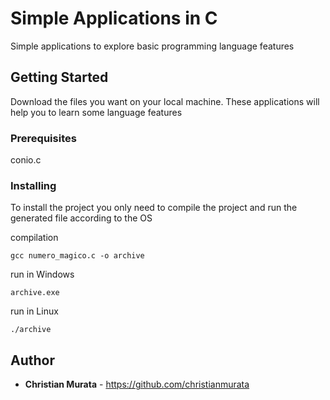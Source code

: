 # Simple Applications in C

Simple applications to explore basic programming language features

## Getting Started

Download the files you want on your local machine. These applications will help you to learn some language features

### Prerequisites
conio.c

### Installing

To install the project you only need to compile the project and run the generated file according to the OS

compilation
```
gcc numero_magico.c -o archive
```

run in Windows
```
archive.exe
```
run in Linux
```
./archive
```

## Author

* **Christian Murata** - https://github.com/christianmurata
